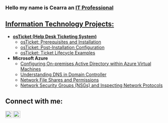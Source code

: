 ### Hello my name is Cearra an <a href="https://linkedin.com/in/cearragrisby">IT Professional

<h2> Information Technology Projects:</h2>

- <b>osTicket (Help Desk Ticketing System)</b>
  - [osTicket: Prerequisites and Installation](https://github.com/cgrisby/osticket-prereqs)
  - [osTicket: Post-Installation Configuration](https://github.com/Cgrisby/Post-Install-Configuration)
  - [osTicket: Ticket Lifecycle Examples](https://github.com/Cgrisby/osTicket-Lifecycle)
- <b>Microsoft Azure</b>
  - [Configuring On-premises Active Directory within Azure Virtual Machines](https://github.com/Cgrisby/Config-Active-Directory-in-AzureVM/tree/main)
  - [Understanding DNS in Domain Controller](https://github.com/Cgrisby/Understanding-DNS-in-Domain-Controller/tree/main)
  - [Network File Shares and Permissions](https://github.com/Cgrisby/Network-File-Shares-Permissions/tree/main)
  - [Network Security Groups (NSGs) and Inspecting Network Protocols](https://github.com/Cgrisby/NSGs-Inspecting-Network-Protocols/tree/main)
  

<h2>Connect with me:</h2>


[<img align="left" alt="Josh | LinkedIn" width="22px" src="https://cdn.jsdelivr.net/npm/simple-icons@v3/icons/linkedin.svg" />][linkedin]
[<img align="left" alt="Josh | Instagram" width="22px" src="https://cdn.jsdelivr.net/npm/simple-icons@v3/icons/instagram.svg" />][instagram]


[instagram]: https://www.instagram.com/cearragrisby
[linkedin]: https://linkedin.com/in/cearragrisby

